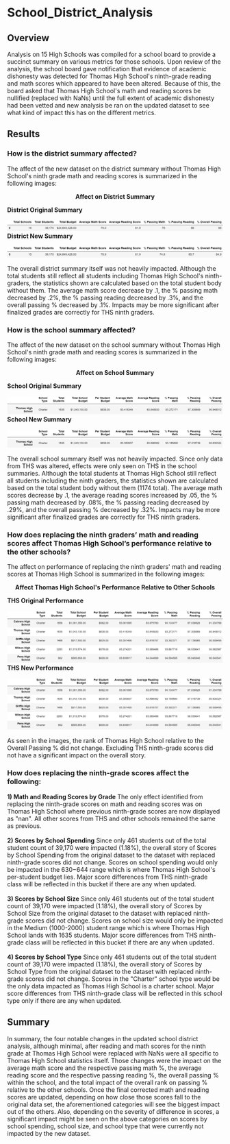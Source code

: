 # School_District_Analysis

## Overview
Analysis on 15 High Schools was compiled for a school board to provide a succinct summary on various metrics for those schools. Upon review of the analysis, the school board gave notification that evidence of academic dishonesty was detected for Thomas High School's ninth-grade reading and math scores which appeared to have been altered. Because of this, the board asked that Thomas High School's math and reading scores be nullified (replaced with NaNs) until the full extent of academic dishonesty had been vetted and new analysis be ran on the updated dataset to see what kind of impact this has on the different metrics.

## Results
### How is the district summary affected?
The affect of the new dataset on the district summary without Thomas High School's ninth grade math and reading scores is summarized in the following images:

<p align="center">
<b>Affect on District Summary</b>
<br>
</p>
<b>District Original Summary</b>
<br><br>
<img src="https://github.com/smyoung88/School_District_Analysis/blob/main/Resources/district_summary_original.png" title="District Summary Original">
<b>District New Summary</b>
<br><br>
<img src="https://github.com/smyoung88/School_District_Analysis/blob/main/Resources/district_summary_new.png" title="District Summary New">

The overall district summary itself was not heavily impacted. Although the total students still reflect all students including Thomas High School's ninth-graders, the statistics shown are calculated based on the total student body without them. The average math score decrease by .1, the % passing math decreased by .2%, the % passing reading decreased by .3%, and the overall passing % decreased by .1%. Impacts may be more significant after finalized grades are correctly for THS ninth graders.


### How is the school summary affected?
The affect of the new dataset on the school summary without Thomas High School's ninth grade math and reading scores is summarized in the following images:

<p align="center">
<b>Affect on School Summary</b>
<br>
</p>
<b>School Original Summary</b>
<br><br>
<img src="https://github.com/smyoung88/School_District_Analysis/blob/main/Resources/school_summary_header.png">
<img src="https://github.com/smyoung88/School_District_Analysis/blob/main/Resources/school_summary_original.png" title="School Summary Original">
<b>School New Summary</b>
<br><br>
<img src="https://github.com/smyoung88/School_District_Analysis/blob/main/Resources/school_summary_header.png">
<img src="https://github.com/smyoung88/School_District_Analysis/blob/main/Resources/school_summary_new.png" title="School Summary New">

The overall school summary itself was not heavily impacted. Since only data from THS was altered, effects were only seen on THS in the school summaries. Although the total students at Thomas High School still reflect all students including the ninth graders, the statistics shown are calculated based on the total student body without them (1174 total). The average math scores decrease by .1, the average reading scores increased by .05, the % passing math decreased by .08%, the % passing reading decreased by .29%, and the overall passing % decreased by .32%. Impacts may be more significant after finalized grades are correctly for THS ninth graders.

### How does replacing the ninth graders’ math and reading scores affect Thomas High School’s performance relative to the other schools?
The affect on performance of replacing the ninth graders' math and reading scores at Thomas High School is summarized in the following images:

<p align="center">
<b>Affect Thomas High School's Performance Relative to Other Schools</b>
<br>
</p>
<b>THS Original Performance</b>
<br><br>
<img src="https://github.com/smyoung88/School_District_Analysis/blob/main/Resources/THS_performance_original.png" title="THS Performance Original">
<b>THS New Performance</b>
<br><br>
<img src="https://github.com/smyoung88/School_District_Analysis/blob/main/Resources/THS_performance_new.png" title="THS Performance New">

As seen in the images, the rank of Thomas High School relative to the Overall Passing % did not change. Excluding THS ninth-grade scores did not have a significant impact on the overall story.

### How does replacing the ninth-grade scores affect the following:
**1) Math and Reading Scores by Grade**
The only effect identified from replacing the ninth-grade scores on math and reading scores was on Thomas High School where previous ninth-grade scores are now displayed as "nan". All other scores from THS and other schools remained the same as previous. 
<br>
<br>
**2) Scores by School Spending**
Since only 461 students out of the total student count of 39,170 were impacted (1.18%), the overall story of Scores by School Spending from the original dataset to the dataset with replaced ninth-grade scores did not change. Scores on school spending would only be impacted in the $630-$644 range which is where Thomas High School's per-student budget lies. Major score differences from THS ninth-grade class will be reflected in this bucket if there are any when updated.
<br>
<br>
**3) Scores by School Size**
Since only 461 students out of the total student count of 39,170 were impacted (1.18%), the overall story of Scores by School Size from the original dataset to the dataset with replaced ninth-grade scores did not change. Scores on school size would only be impacted in the Medium (1000-2000) student range which is where Thomas High School lands with 1635 students. Major score differences from THS ninth-grade class will be reflected in this bucket if there are any when updated.
<br>
<br>
**4) Scores by School Type**
Since only 461 students out of the total student count of 39,170 were impacted (1.18%), the overall story of Scores by School Type from the original dataset to the dataset with replaced ninth-grade scores did not change. Scores in the "Charter" school type would be the only data impacted as Thomas High School is a charter school. Major score differences from THS ninth-grade class will be reflected in this school type only if there are any when updated.

## Summary
In summary, the four notable changes in the updated school district analysis, although minimal, after reading and math scores for the ninth grade at Thomas High School were replaced with NaNs were all specific to Thomas High School statistics itself. Those changes were the impact on the average math score and the respective passing math %, the average reading score and the respective passing reading %, the overall passing % within the school, and the total impact of the overall rank on passing % relative to the other schools. Once the final corrected math and reading scores are updated, depending on how close those scores fall to the original data set, the aforementioned categories will see the biggest impact out of the others. Also, depending on the severity of difference in scores, a significant impact might be seen on the above categories on scores by school spending, school size, and school type that were currently not impacted by the new dataset.
   
